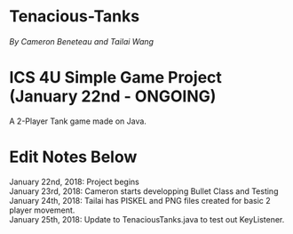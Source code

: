 # Tenacious-Tanks
###### By Cameron Beneteau and Tailai Wang
# ICS 4U Simple Game Project (January 22nd - ONGOING)
A 2-Player Tank game made on Java. 
# Edit Notes Below
January 22nd, 2018: Project begins  
January 23rd, 2018: Cameron starts developping Bullet Class and Testing  
January 24th, 2018: Tailai has PISKEL and PNG files created for basic 2 player movement.  
January 25th, 2018: Update to TenaciousTanks.java to test out KeyListener.  
